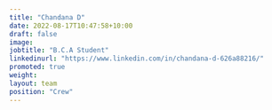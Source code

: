 ```yaml
---
title: "Chandana D"
date: 2022-08-17T10:47:58+10:00
draft: false
image: 
jobtitle: "B.C.A Student"
linkedinurl: "https://www.linkedin.com/in/chandana-d-626a88216/"
promoted: true
weight: 
layout: team
position: "Crew"
---
```


